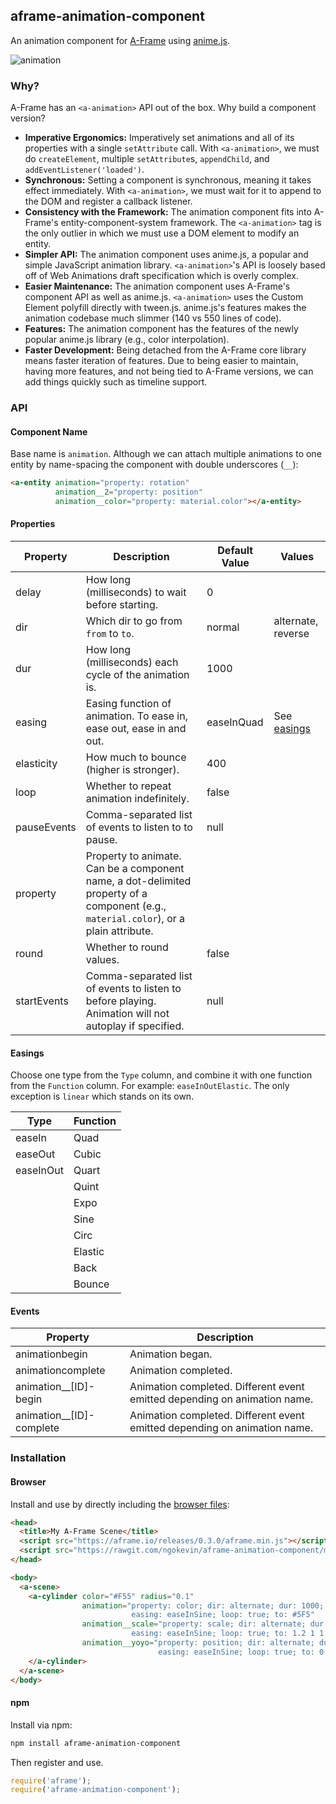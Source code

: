 ## aframe-animation-component

An animation component for [A-Frame](https://aframe.io) using
[anime.js](https://github.com/juliangarnier/anime).

![animation](https://cloud.githubusercontent.com/assets/674727/16903995/34a56db0-4c42-11e6-9bd1-356b291f2d93.gif)

### Why?

A-Frame has an `<a-animation>` API out of the box. Why build a component version?

- **Imperative Ergonomics:** Imperatively set animations and all of its
  properties with a single `setAttribute` call. With `<a-animation>`, we must
  do `createElement`, multiple `setAttribute`s, `appendChild`, and
  `addEventListener('loaded')`.
- **Synchronous:** Setting a component is synchronous, meaning it takes effect
  immediately. With `<a-animation>`, we must wait for it to append to the DOM
  and register a callback listener.
- **Consistency with the Framework:** The animation component fits into
  A-Frame's entity-component-system framework. The `<a-animation>` tag is the
  only outlier in which we must use a DOM element to modify an entity.
- **Simpler API:** The animation component uses anime.js, a popular and simple
  JavaScript animation library. `<a-animation>`'s API is loosely based off of
  Web Animations draft specification which is overly complex.
- **Easier Maintenance:** The animation component uses A-Frame's component API
  as well as anime.js. `<a-animation>` uses the Custom Element polyfill directly
  with tween.js. anime.js's features makes the animation codebase much slimmer
  (140 vs 550 lines of code).
- **Features:** The animation component has the features of the newly popular
  anime.js library (e.g., color interpolation).
- **Faster Development:** Being detached from the A-Frame core library means faster
  iteration of features. Due to being easier to maintain, having more features, and
  not being tied to A-Frame versions, we can add things quickly such as timeline support.

### API

#### Component Name

Base name is `animation`. Although we can attach multiple animations to one
entity by name-spacing the component with double underscores (`__`):

```html
<a-entity animation="property: rotation"
          animation__2="property: position"
          animation__color="property: material.color"></a-entity>
```

#### Properties

| Property    | Description                                                                                                                           | Default Value | Values                  |
| --------    | -----------                                                                                                                           | ------------- | ------                  |
| delay       | How long (milliseconds) to wait before starting.                                                                                      | 0             |                         |
| dir         | Which dir to go from `from` to `to`.                                                                                            | normal        | alternate, reverse      |
| dur         | How long (milliseconds) each cycle of the animation is.                                                                               | 1000          |                         |
| easing      | Easing function of animation. To ease in, ease out, ease in and out.                                                                  | easeInQuad    | See [easings](#easings) |
| elasticity  | How much to bounce (higher is stronger).                                                                                              | 400           |                         |
| loop        | Whether to repeat animation indefinitely.                                                                                             | false         |                         |
| pauseEvents | Comma-separated list of events to listen to to pause.                                                                                 | null          |
| property    | Property to animate. Can be a component name, a dot-delimited property of a component (e.g., `material.color`), or a plain attribute. |               |                         |
| round       | Whether to round values.                                                                                                              | false         |                         |
| startEvents | Comma-separated list of events to listen to before playing. Animation will not autoplay if specified.                                 | null          |


#### Easings

Choose one type from the `Type` column, and combine it with one function from
the `Function` column. For example: `easeInOutElastic`. The only exception is
`linear` which stands on its own.

| Type      | Function |
| --------  | -------- |
| easeIn    | Quad     |
| easeOut   | Cubic    |
| easeInOut | Quart    |
|           | Quint    |
|           | Expo     |
|           | Sine     |
|           | Circ     |
|           | Elastic  |
|           | Back     |
|           | Bounce   |

#### Events

| Property                 | Description                                                               |
| --------                 | -----------                                                               |
| animationbegin           | Animation began.                                                          |
| animationcomplete        | Animation completed.                                                      |
| animation__[ID]-begin    | Animation completed. Different event emitted depending on animation name. |
| animation__[ID]-complete | Animation completed. Different event emitted depending on animation name. |

### Installation

#### Browser

Install and use by directly including the [browser files](dist):

```html
<head>
  <title>My A-Frame Scene</title>
  <script src="https://aframe.io/releases/0.3.0/aframe.min.js"></script>
  <script src="https://rawgit.com/ngokevin/aframe-animation-component/master/dist/aframe-animation-component.min.js"></script>
</head>

<body>
  <a-scene>
    <a-cylinder color="#F55" radius="0.1"
                animation="property: color; dir: alternate; dur: 1000;
                           easing: easeInSine; loop: true; to: #5F5"
                animation__scale="property: scale; dir: alternate; dur: 200;
                           easing: easeInSine; loop: true; to: 1.2 1 1.2"
                animation__yoyo="property: position; dir: alternate; dur: 1000;
                                 easing: easeInSine; loop: true; to: 0 2 0">
    </a-cylinder>
  </a-scene>
</body>
```

#### npm

Install via npm:

```bash
npm install aframe-animation-component
```

Then register and use.

```js
require('aframe');
require('aframe-animation-component');
```
